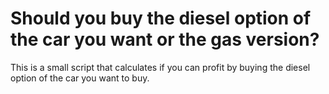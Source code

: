 # Should you buy the diesel option of the car you want or the gas version?

This is a small script that calculates if you can profit by buying the diesel option of the car you want to buy.